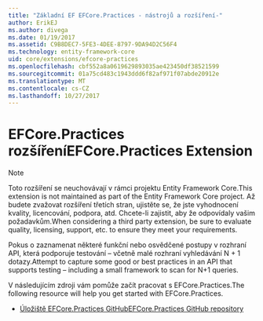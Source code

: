 ```yaml
---
title: "Základní EF EFCore.Practices - nástrojů a rozšíření-"
author: ErikEJ
ms.author: divega
ms.date: 01/19/2017
ms.assetid: C9B8DEC7-5FE3-4DEE-8797-9DA94D2C56F4
ms.technology: entity-framework-core
uid: core/extensions/efcore-practices
ms.openlocfilehash: cbf552a8a0619629893035ae423450df38521599
ms.sourcegitcommit: 01a75cd483c1943ddd6f82af971f07abde20912e
ms.translationtype: MT
ms.contentlocale: cs-CZ
ms.lasthandoff: 10/27/2017
---
```

# <a name="efcorepractices-extension"></a><span data-ttu-id="79fef-102">EFCore.Practices rozšíření</span><span class="sxs-lookup"><span data-stu-id="79fef-102">EFCore.Practices Extension</span></span>

> [!NOTE]  
> <span data-ttu-id="79fef-103">Toto rozšíření se neuchovávají v rámci projektu Entity Framework Core.</span><span class="sxs-lookup"><span data-stu-id="79fef-103">This extension is not maintained as part of the Entity Framework Core project.</span></span> <span data-ttu-id="79fef-104">Až budete zvažovat rozšíření třetích stran, ujistěte se, že jste vyhodnocení kvality, licencování, podpora, atd. Chcete-li zajistit, aby že odpovídaly vašim požadavkům.</span><span class="sxs-lookup"><span data-stu-id="79fef-104">When considering a third party extension, be sure to evaluate quality, licensing, support, etc. to ensure they meet your requirements.</span></span>

<span data-ttu-id="79fef-105">Pokus o zaznamenat některé funkční nebo osvědčené postupy v rozhraní API, která podporuje testování – včetně malé rozhraní vyhledávání N + 1 dotazy.</span><span class="sxs-lookup"><span data-stu-id="79fef-105">Attempt to capture some good or best practices in an API that supports testing – including a small framework to scan for N+1 queries.</span></span>

<span data-ttu-id="79fef-106">V následujícím zdroji vám pomůže začít pracovat s EFCore.Practices.</span><span class="sxs-lookup"><span data-stu-id="79fef-106">The following resource will help you get started with EFCore.Practices.</span></span>
* [<span data-ttu-id="79fef-107">Úložiště EFCore.Practices GitHub</span><span class="sxs-lookup"><span data-stu-id="79fef-107">EFCore.Practices GitHub repository</span></span>](https://github.com/riezebosch/efcore-practices/tree/master/src/EFCore.Practices/)
